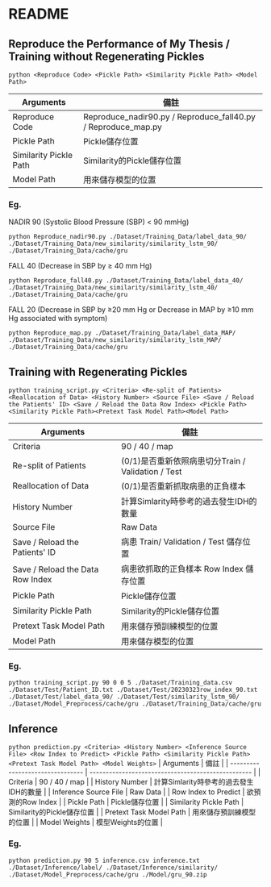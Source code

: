 # README
## Reproduce the Performance of My Thesis / Training without Regenerating Pickles
`python <Reproduce Code> <Pickle Path> <Similarity Pickle Path> <Model Path>`


| Arguments      |   備註|
| -------------- | ------------------------------------------------------------- |
| Reproduce Code | Reproduce_nadir90.py / Reproduce_fall40.py / Reproduce_map.py |
| Pickle Path               |   Pickle儲存位置 |
| Similarity Pickle Path|  Similarity的Pickle儲存位置 |
|  Model Path  | 用來儲存模型的位置 |

### Eg. 
NADIR 90 (Systolic Blood Pressure (SBP) < 90 mmHg)
```
python Reproduce_nadir90.py ./Dataset/Training_Data/label_data_90/ ./Dataset/Training_Data/new_similarity/similarity_lstm_90/ ./Dataset/Training_Data/cache/gru
```
FALL 40 (Decrease in SBP by ≥ 40 mm Hg)
```
python Reproduce_fall40.py ./Dataset/Training_Data/label_data_40/ ./Dataset/Training_Data/new_similarity/similarity_lstm_40/ ./Dataset/Training_Data/cache/gru
```

FALL 20 (Decrease in SBP by ≥20 mm Hg or Decrease in MAP by ≥10 mm Hg associated with symptom)
```
python Reproduce_map.py ./Dataset/Training_Data/label_data_MAP/ ./Dataset/Training_Data/new_similarity/similarity_lstm_MAP/ ./Dataset/Training_Data/cache/gru
```
## Training with Regenerating Pickles
`python training_script.py <Criteria> <Re-split of Patients> <Reallocation of Data> <History Number> <Source File> <Save / Reload the Patients' ID> <Save / Reload the Data Row Index> <Pickle Path> <Similarity Pickle Path><Pretext Task Model Path><Model Path>`

| Arguments                        | 備註                                               |
| -------------------------------- | -------------------------------------------------- |
| Criteria                         | 90 / 40 / map                                      |
| Re-split of Patients             | (0/1)是否重新依照病患切分Train / Validation / Test |
| Reallocation of Data             | (0/1)是否重新抓取病患的正負樣本                    |
| History Number                   | 計算Simlarity時參考的過去發生IDH的數量             |
| Source File                      | Raw Data                                           |
| Save / Reload the Patients' ID   | 病患 Train/ Validation / Test 儲存位置             |
| Save / Reload the Data Row Index | 病患欲抓取的正負樣本 Row Index 儲存位置            |
| Pickle Path                      | Pickle儲存位置                                     |
| Similarity Pickle Path           | Similarity的Pickle儲存位置                         |
|   Pretext Task Model Path |  用來儲存預訓練模型的位置  |
| Model Path   | 用來儲存模型的位置          |


### Eg.  
```
python training_script.py 90 0 0 5 ./Dataset/Training_data.csv ./Dataset/Test/Patient_ID.txt ./Dataset/Test/20230323row_index_90.txt ./Dataset/Test/label_data_90/ ./Dataset/Test/similarity_lstm_90/ ./Dataset/Model_Preprocess/cache/gru ./Dataset/Training_Data/cache/gru
```


## Inference
`python prediction.py <Criteria> <History Number> <Inference Source File> <Row Index to Predict> <Pickle Path> <Similarity Pickle Path> <Pretext Task Model Path> <Model Weights>`
| Arguments                        | 備註                                               |
| -------------------------------- | -------------------------------------------------- |
| Criteria                         | 90 / 40 / map                                      |
| History Number                   | 計算Simlarity時參考的過去發生IDH的數量             |
| Inference Source File    | Raw Data    |
| Row Index to Predict | 欲預測的Row Index |
| Pickle Path                      | Pickle儲存位置                                     |
| Similarity Pickle Path           | Similarity的Pickle儲存位置                         |
|   Pretext Task Model Path |  用來儲存預訓練模型的位置  |
| Model Weights   | 模型Weights的位置          |
### Eg. 
```
python prediction.py 90 5 inference.csv inference.txt ./Dataset/Inference/label/ ./Dataset/Inference/similarity/ ./Dataset/Model_Preprocess/cache/gru ./Model/gru_90.zip
```